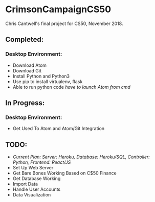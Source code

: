 # CrimsonCampaignCS50
Chris Cantwell's final project for CS50, November 2018.

## Completed:

### Desktop Environment:
* Download Atom
* Download Git
* Install Python and Python3
* Use pip to install virtualenv, flask
* Able to run python code *have to launch Atom from cmd*

## In Progress:

### Desktop Environment:
* Get Used To Atom and Atom/Git Integration

## TODO:
* *Current Plan: Server: Heroku, Database: Heroku/SQL, Controller: Python, Frontend: React/JS*
* Set Up Web Server
* Get Bare Bones Working Based on C$50 Finance
* Get Database Working
* Import Data
* Handle User Accounts
* Data Visualization
